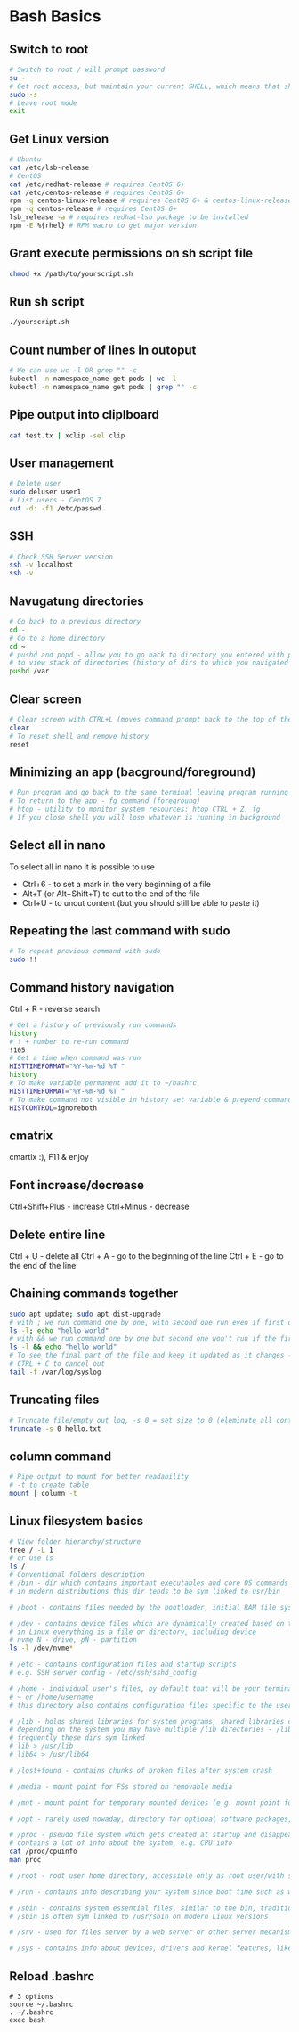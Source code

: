 # Bash Basics

## Switch to root

```Bash
# Switch to root / will prompt password
su -
# Get root access, but maintain your current SHELL, which means that shell specific settings, including your current directory, are preserved; for instance if you use bash (Ubuntu's default shell), aliases (and any other settings from ~/.bashrc) are kept when you switch to the root user / no password prompt
sudo -s
# Leave root mode
exit
```

## Get Linux version

```Bash
# Ubuntu
cat /etc/lsb-release 
# CentOS
cat /etc/redhat-release # requires CentOS 6+
cat /etc/centos-release # requires CentOS 6+
rpm -q centos-linux-release # requires CentOS 6+ & centos-linux-release package
rpm -q centos-release # requires CentOS 6+
lsb_release -a # requires redhat-lsb package to be installed
rpm -E %{rhel} # RPM macro to get major version
```

## Grant execute permissions on sh script file

```Bash
chmod +x /path/to/yourscript.sh
```

## Run sh script

```Bash
./yourscript.sh
```

## Count number of lines in outoput

```Bash
# We can use wc -l OR grep "" -c
kubectl -n namespace_name get pods | wc -l
kubectl -n namespace_name get pods | grep "" -c
```

## Pipe output into cliplboard

```Bash
cat test.tx | xclip -sel clip
```
## User management

```Bash
# Delete user
sudo deluser user1
# List users - CentOS 7
cut -d: -f1 /etc/passwd
```

## SSH

```Bash
# Check SSH Server version
ssh -v localhost
ssh -v
```

## Navugatung directories

```Bash
# Go back to a previous directory
cd -
# Go to a home directory
cd ~
# pushd and popd - allow you to go back to directory you entered with pushd, or subsequent directories stored in stack
# to view stack of directories (history of dirs to which you navigated via popd) use
pushd /var
```

## Clear screen

```Bash
# Clear screen with CTRL+L (moves command prompt back to the top of the screen, you can still scroll up and see preceeding commands) or clear command preserving history
clear
# To reset shell and remove history
reset
```

## Minimizing an app (bacground/foreground)

```Bash
# Run program and go back to the same terminal leaving program running - CTRL + Z - that minimizes program to background
# To return to the app - fg command (foregroung)
# htop - utility to monitor system resources: htop CTRL + Z, fg
# If you close shell you will lose whatever is running in background
```

## Select all in nano

To select all in nano it is possible to use
- Ctrl+6 - to set a mark in the very beginning of a file
- Alt+T (or Alt+Shift+T) to cut to the end of the file
- Ctrl+U - to uncut content (but you should still be able to paste it)

## Repeating the last command with sudo

```Bash
# To repeat previous command with sudo
sudo !!
```

## Command history navigation

Ctrl + R - reverse search

```Bash
# Get a history of previously run commands
history
# ! + number to re-run command
!105
# Get a time when command was run
HISTTIMEFORMAT="%Y-%m-%d %T "
history
# To make variable permanent add it to ~/bashrc
HISTTIMEFORMAT="%Y-%m-%d %T "
# To make command not visible in history set variable & prepend command with space
HISTCONTROL=ignoreboth
```

## cmatrix

cmartix :), F11 & enjoy

## Font increase/decrease

Ctrl+Shift+Plus - increase
Ctrl+Minus - decrease

## Delete entire line

Ctrl + U - delete all
Ctrl + A - go to the beginning of the line
Ctrl + E - go to the end of the line

## Chaining commands together

```Bash
sudo apt update; sudo apt dist-upgrade
# with ; we run command one by one, with second one run even if first one fails
ls -l; echo "hello world"
# with && we run command one by one but second one won't run if the first one fails
ls -l && echo "hello world"
# To see the final part of the file and keep it updated as it changes - monitor tail of the log
# CTRL + C to cancel out
tail -f /var/log/syslog
```

## Truncating files

```Bash
# Truncate file/empty out log, -s 0 = set size to 0 (eleminate all contents)
truncate -s 0 hello.txt
```

## column command

```Bash
# Pipe output to mount for better readability
# -t to create table
mount | column -t
```

## Linux filesystem basics

```Bash
# View folder hierarchy/structure
tree / -L 1
# or use ls
ls /
# Conventional folders description
# /bin - dir which contains important executables and core OS commands
# in modern distributions this dir tends to be sym linked to usr/bin

# /boot - contains files needed by the bootloader, initial RAM file system and kernel

# /dev - contains device files which are dynamically created based on the various physical and virtual devices connnected to your system
# in Linux everything is a file or directory, including device
# nvme N - drive, pN - partition
ls -l /dev/nvme*

# /etc - contains configuration files and startup scripts
# e.g. SSH server config - /etc/ssh/sshd_config

# /home - individual user's files, by default that will be your terminal start directory
# ~ or /home/username
# this directory also contains configuration files specific to the user (.bashrc .config etc)

# /lib - holds shared libraries for system programs, shared libraries can be used by multiple programs
# depending on the system you may have multiple /lib directories - /lib32, /lib64
# frequently these dirs sym linked
# lib > /usr/lib
# lib64 > /usr/lib64

# /lost+found - contains chunks of broken files after system crash

# /media - mount point for FSs stored on removable media

# /mnt - mount point for temporary mounted devices (e.g. mount point for NAS etc.)

# /opt - rarely used nowaday, directory for optional software packages, mostly kept around for compatibility purposes

# /proc - pseudo file system which gets created at startup and disappears at shutdown, contains info about every running process on your machine, with each active process having its own subdirectory
# contains a lot of info about the system, e.g. CPU info
cat /proc/cpuinfo
man proc

# /root - root user home directory, accessible only as root user/with sudo

# /run - contains info describing your system since boot time such as who is logged in and what demons might be running

# /sbin - contains system essential files, similar to the bin, traditionally programs in sbin were statically linked, on modern systems there is little practical difference between bin and sbin
# /sbin is often sym linked to /usr/sbin on modern Linux versions

# /srv - used for files server by a web server or other server mecanisms such as FTP, rarely used nowadays (with openSUSE being notable exception which uses it as default for web servers)

# /sys - contains info about devices, drivers and kernel features, like /proc but better structured
```

## Reload .bashrc

```
# 3 options
source ~/.bashrc
. ~/.bashrc
exec bash
```
